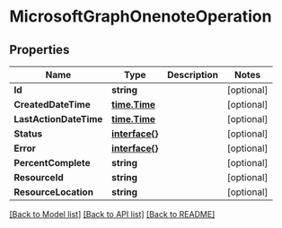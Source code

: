 # MicrosoftGraphOnenoteOperation

## Properties

Name | Type | Description | Notes
------------ | ------------- | ------------- | -------------
**Id** | **string** |  | [optional] 
**CreatedDateTime** | [**time.Time**](time.Time.md) |  | [optional] 
**LastActionDateTime** | [**time.Time**](time.Time.md) |  | [optional] 
**Status** | [**interface{}**](.md) |  | [optional] 
**Error** | [**interface{}**](.md) |  | [optional] 
**PercentComplete** | **string** |  | [optional] 
**ResourceId** | **string** |  | [optional] 
**ResourceLocation** | **string** |  | [optional] 

[[Back to Model list]](../README.md#documentation-for-models) [[Back to API list]](../README.md#documentation-for-api-endpoints) [[Back to README]](../README.md)


